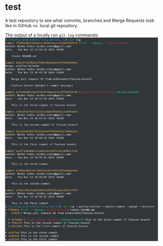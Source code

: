 # test

A test repository to see what commits, branches and Merge Requests look like in GitHub vs. local git repository.

The output of a locally run `git log` commands:
![Output of local git commands](2019-11-19_Local-git-commands_screen-grab.png?raw=true "Output of local git commands")

